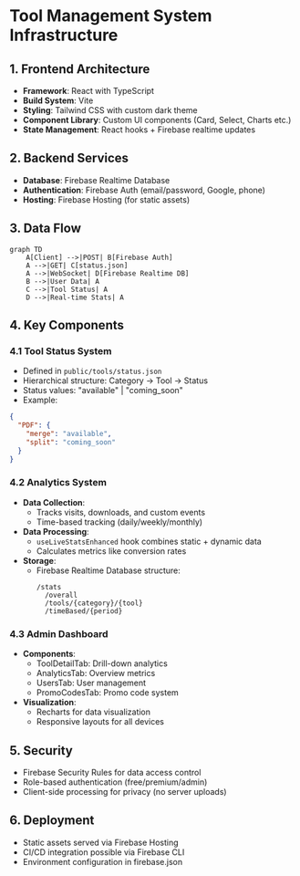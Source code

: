 # Tool Management System Infrastructure

## 1. Frontend Architecture
- **Framework**: React with TypeScript
- **Build System**: Vite
- **Styling**: Tailwind CSS with custom dark theme
- **Component Library**: Custom UI components (Card, Select, Charts etc.)
- **State Management**: React hooks + Firebase realtime updates

## 2. Backend Services
- **Database**: Firebase Realtime Database
- **Authentication**: Firebase Auth (email/password, Google, phone)
- **Hosting**: Firebase Hosting (for static assets)

## 3. Data Flow
```mermaid
graph TD
    A[Client] -->|POST| B[Firebase Auth]
    A -->|GET| C[status.json]
    A -->|WebSocket| D[Firebase Realtime DB]
    B -->|User Data| A
    C -->|Tool Status| A
    D -->|Real-time Stats| A
```

## 4. Key Components

### 4.1 Tool Status System
- Defined in `public/tools/status.json`
- Hierarchical structure: Category → Tool → Status
- Status values: "available" | "coming_soon"
- Example:
```json
{
  "PDF": {
    "merge": "available",
    "split": "coming_soon"
  }
}
```

### 4.2 Analytics System
- **Data Collection**:
  - Tracks visits, downloads, and custom events
  - Time-based tracking (daily/weekly/monthly)
- **Data Processing**:
  - `useLiveStatsEnhanced` hook combines static + dynamic data
  - Calculates metrics like conversion rates
- **Storage**:
  - Firebase Realtime Database structure:
    ```
    /stats
      /overall
      /tools/{category}/{tool}
      /timeBased/{period}
    ```

### 4.3 Admin Dashboard
- **Components**:
  - ToolDetailTab: Drill-down analytics
  - AnalyticsTab: Overview metrics
  - UsersTab: User management
  - PromoCodesTab: Promo code system
- **Visualization**:
  - Recharts for data visualization
  - Responsive layouts for all devices

## 5. Security
- Firebase Security Rules for data access control
- Role-based authentication (free/premium/admin)
- Client-side processing for privacy (no server uploads)

## 6. Deployment
- Static assets served via Firebase Hosting
- CI/CD integration possible via Firebase CLI
- Environment configuration in firebase.json
